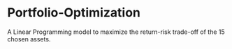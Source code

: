 # Portfolio-Optimization
A Linear Programming model to maximize the return-risk trade-off of the 15 chosen assets.
